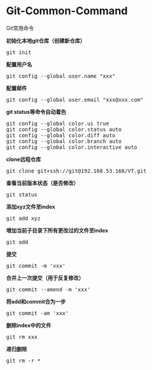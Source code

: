# Git-Common-Command
Git常用命令

<b>初始化本地git仓库（创建新仓库）</b>
<pre>
git init
</pre>

<b>配置用户名</b>
<pre>git config --global user.name "xxx"</pre>

<b>配置邮件</b>
<pre>git config --global user.email "xxx@xxx.com"</pre>

<b>git status等命令自动着色</b>
<pre>git config --global color.ui true
git config --global color.status auto
git config --global color.diff auto
git config --global color.branch auto
git config --global color.interactive auto</pre>

<b>clone远程仓库</b>
<pre>
git clone git+ssh://git@192.168.53.168/VT.git</pre>

<b>查看当前版本状态（是否修改）</b>
<pre>git status</pre>

<b>添加xyz文件至index</b>
<pre>git add xyz</pre>

<b>增加当前子目录下所有更改过的文件至index</b>
<pre>git add</pre>

<b>提交</b>
<pre>git commit -m 'xxx'</pre>

<b>合并上一次提交（用于反复修改）</b>
<pre>git commit --amend -m 'xxx'</pre>

<b>将add和commit合为一步</b>
<pre>git commit -am 'xxx'</pre>

<b>删除index中的文件</b>
<pre>git rm xxx</pre>

<b>递归删除</b>
<pre>git rm -r *</pre>

<b></b>
